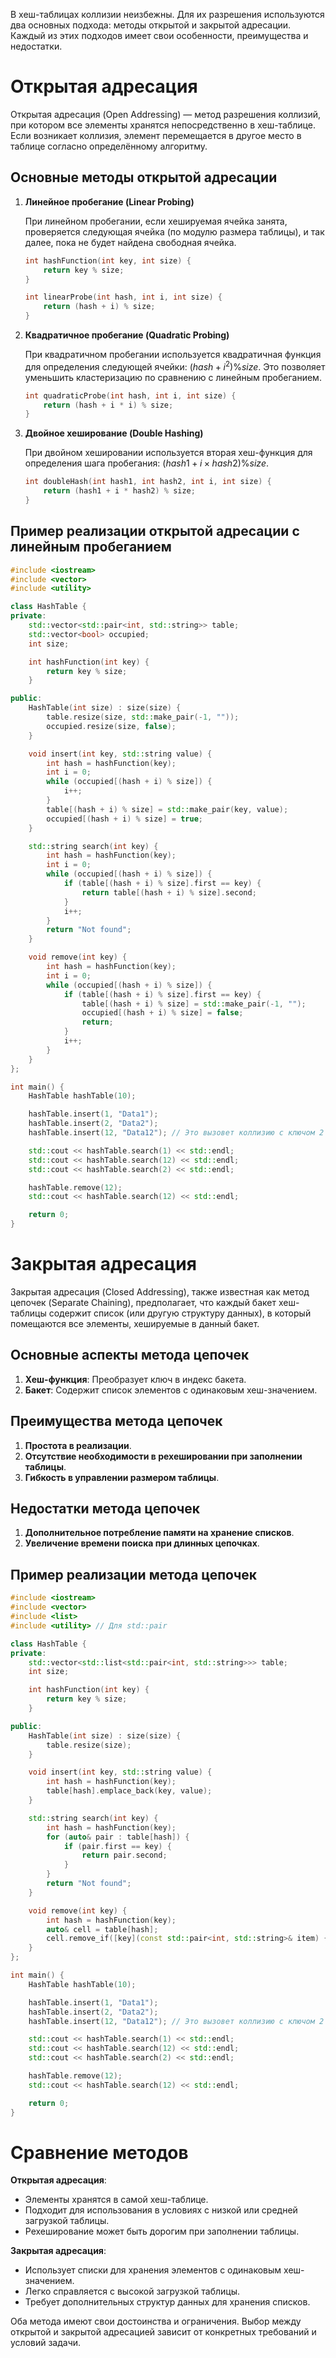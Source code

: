 В хеш-таблицах коллизии неизбежны. Для их разрешения используются два основных подхода: методы открытой и закрытой адресации. Каждый из этих подходов имеет свои особенности, преимущества и недостатки.

# Открытая адресация

Открытая адресация (Open Addressing) — метод разрешения коллизий, при котором все элементы хранятся непосредственно в хеш-таблице. Если возникает коллизия, элемент перемещается в другое место в таблице согласно определённому алгоритму.

## Основные методы открытой адресации

1. **Линейное пробегание (Linear Probing)**

   При линейном пробегании, если хешируемая ячейка занята, проверяется следующая ячейка (по модулю размера таблицы), и так далее, пока не будет найдена свободная ячейка.

   ```cpp
   int hashFunction(int key, int size) {
       return key % size;
   }

   int linearProbe(int hash, int i, int size) {
       return (hash + i) % size;
   }
   ```

2. **Квадратичное пробегание (Quadratic Probing)**

   При квадратичном пробегании используется квадратичная функция для определения следующей ячейки:  $(hash + i^2) \% size$. Это позволяет уменьшить кластеризацию по сравнению с линейным пробеганием.

   ```cpp
   int quadraticProbe(int hash, int i, int size) {
       return (hash + i * i) % size;
   }
   ```

3. **Двойное хеширование (Double Hashing)**

   При двойном хешировании используется вторая хеш-функция для определения шага пробегания:  $(hash1 + i \times hash2) \% size$.

   ```cpp
   int doubleHash(int hash1, int hash2, int i, int size) {
       return (hash1 + i * hash2) % size;
   }
   ```

## Пример реализации открытой адресации с линейным пробеганием

```cpp
#include <iostream>
#include <vector>
#include <utility>

class HashTable {
private:
    std::vector<std::pair<int, std::string>> table;
    std::vector<bool> occupied;
    int size;

    int hashFunction(int key) {
        return key % size;
    }

public:
    HashTable(int size) : size(size) {
        table.resize(size, std::make_pair(-1, ""));
        occupied.resize(size, false);
    }

    void insert(int key, std::string value) {
        int hash = hashFunction(key);
        int i = 0;
        while (occupied[(hash + i) % size]) {
            i++;
        }
        table[(hash + i) % size] = std::make_pair(key, value);
        occupied[(hash + i) % size] = true;
    }

    std::string search(int key) {
        int hash = hashFunction(key);
        int i = 0;
        while (occupied[(hash + i) % size]) {
            if (table[(hash + i) % size].first == key) {
                return table[(hash + i) % size].second;
            }
            i++;
        }
        return "Not found";
    }

    void remove(int key) {
        int hash = hashFunction(key);
        int i = 0;
        while (occupied[(hash + i) % size]) {
            if (table[(hash + i) % size].first == key) {
                table[(hash + i) % size] = std::make_pair(-1, "");
                occupied[(hash + i) % size] = false;
                return;
            }
            i++;
        }
    }
};

int main() {
    HashTable hashTable(10);

    hashTable.insert(1, "Data1");
    hashTable.insert(2, "Data2");
    hashTable.insert(12, "Data12"); // Это вызовет коллизию с ключом 2

    std::cout << hashTable.search(1) << std::endl;
    std::cout << hashTable.search(12) << std::endl;
    std::cout << hashTable.search(2) << std::endl;

    hashTable.remove(12);
    std::cout << hashTable.search(12) << std::endl;

    return 0;
}
```

# Закрытая адресация

Закрытая адресация (Closed Addressing), также известная как метод цепочек (Separate Chaining), предполагает, что каждый бакет хеш-таблицы содержит список (или другую структуру данных), в который помещаются все элементы, хешируемые в данный бакет.

## Основные аспекты метода цепочек

1. **Хеш-функция**: Преобразует ключ в индекс бакета.
2. **Бакет**: Содержит список элементов с одинаковым хеш-значением.

## Преимущества метода цепочек

1. **Простота в реализации**.
2. **Отсутствие необходимости в рехешировании при заполнении таблицы**.
3. **Гибкость в управлении размером таблицы**.

## Недостатки метода цепочек

1. **Дополнительное потребление памяти на хранение списков**.
2. **Увеличение времени поиска при длинных цепочках**.

## Пример реализации метода цепочек

```cpp
#include <iostream>
#include <vector>
#include <list>
#include <utility> // Для std::pair

class HashTable {
private:
    std::vector<std::list<std::pair<int, std::string>>> table;
    int size;

    int hashFunction(int key) {
        return key % size;
    }

public:
    HashTable(int size) : size(size) {
        table.resize(size);
    }

    void insert(int key, std::string value) {
        int hash = hashFunction(key);
        table[hash].emplace_back(key, value);
    }

    std::string search(int key) {
        int hash = hashFunction(key);
        for (auto& pair : table[hash]) {
            if (pair.first == key) {
                return pair.second;
            }
        }
        return "Not found";
    }

    void remove(int key) {
        int hash = hashFunction(key);
        auto& cell = table[hash];
        cell.remove_if([key](const std::pair<int, std::string>& item) { return item.first == key; });
    }
};

int main() {
    HashTable hashTable(10);

    hashTable.insert(1, "Data1");
    hashTable.insert(2, "Data2");
    hashTable.insert(12, "Data12"); // Это вызовет коллизию с ключом 2

    std::cout << hashTable.search(1) << std::endl;
    std::cout << hashTable.search(12) << std::endl;
    std::cout << hashTable.search(2) << std::endl;

    hashTable.remove(12);
    std::cout << hashTable.search(12) << std::endl;

    return 0;
}
```

# Сравнение методов

**Открытая адресация**:
- Элементы хранятся в самой хеш-таблице.
- Подходит для использования в условиях с низкой или средней загрузкой таблицы.
- Рехеширование может быть дорогим при заполнении таблицы.

**Закрытая адресация**:
- Использует списки для хранения элементов с одинаковым хеш-значением.
- Легко справляется с высокой загрузкой таблицы.
- Требует дополнительных структур данных для хранения списков.

Оба метода имеют свои достоинства и ограничения. Выбор между открытой и закрытой адресацией зависит от конкретных требований и условий задачи.